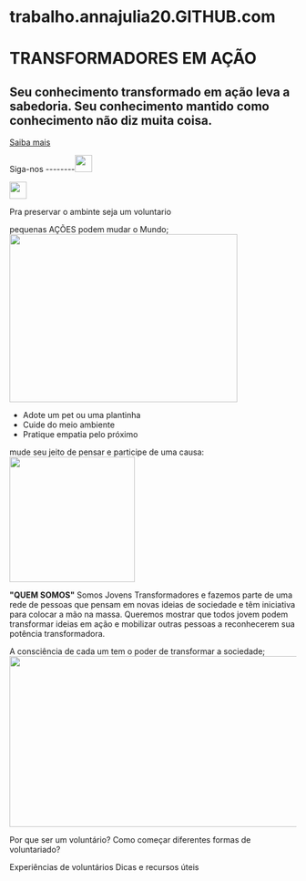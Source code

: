 # trabalho.annajulia20.GITHUB.com
<!DOCTYPE html>
 <html>

<head>
  <meta charset="utf-8">
  <meta name="viewport" content="width=device-width">
  <title>replit</title>
  <link href="style.css" rel="stylesheet" type="text/css" />
</head>

<body>
  
  <script src="script.js"></script>

  <!--
  This script places a badge on your repl's full-browser view back to your repl's cover
  page. Try various colors for the theme: dark, light, red, orange, yellow, lime, green,
  teal, blue, blurple, magenta, pink!
  -->
  <script src="https://replit.com/public/js/replit-badge-v2.js" theme="dark" position="bottom-right"></script>
</body>
<html>
 <head>
 
  <meta name="description" content="Como alterar a cor do plano de fundo de um site em HTML">
 </head>
 

   
 </body>
 
</html>

<!DOCTYPE <html>

<head>
  <meta <harset="UTF-8">
  <meta name="viewport" content="width-device-width, initial-scale=1">

  <link rel="stylesheet" href="./index.css">

</head>

<body>
  <h1> TRANSFORMADORES EM AÇÃO </h1>
  
  <h2> Seu conhecimento transformado em ação leva a sabedoria. Seu conhecimento mantido como conhecimento não diz muita
    coisa. </h2>
  <p><a href="https://www.instagram.com/p/Cviudy6uy-i/?igshid=MzRlODBiNWFlZA==">Saiba mais</a> </p>
  <img <h4>Siga-nos --------<a href="https://www.instagram.com/p/Cviudy6uy-i/?igshid=MzRlODBiNWFlZA=="></h4><img src="https://cdn-icons-png.flaticon.com/512/174/174855.png" with="30" height="30">
</a><a class="media-object  img-responsive img-thumbnail"></a>

  <a href="https://www.facebook.com/profile.php?id=100095305730015"><img src="https://upload.wikimedia.org/wikipedia/commons/thumb/5/51/Facebook_f_logo_%282019%29.svg/2048px-Facebook_f_logo_%282019%29.svg.png" width="30" height="30"> </a>
  
</a><a class="media-object  img-responsive img-thumbnail"></a>
   
  
  </a><a class="media-object  img-responsive img-thumbnail"></a>
     
  
  <p> 
                   
  </p>                           
    <p>Pra preservar o ambinte seja um voluntario </p>

  <p>
pequenas AÇÕES podem mudar o Mundo;
<img src ="https://s2.glbimg.com/IoH8iAgwuVLPoJTnMu0iGYwRsjo=/620x430/e.glbimg.com/og/ed/f/original/2018/02/01/mundo.jpeg"
width="400" height="295"> 
</p>

</body>
</html>


  <ul>
    <li>Adote um pet ou uma plantinha</li>
    <li>Cuide do meio ambiente</li>
    <li>Pratique empatia pelo próximo</li>
  </ul>

<p>
           
  
</p>
  <p>
   mude seu jeito de pensar e participe de uma causa:
    <img src="https://cdn.cloudcoaching.com.br/wp-content/uploads/2019/01/o-exemplo-transformador-que-vem-do-mundo-1200x628.png.webp"
      height="220">

  
  </p>
 <strong>"QUEM SOMOS"</strong>
Somos Jovens Transformadores e fazemos  parte de uma rede de pessoas que pensam  em novas ideias de sociedade e têm iniciativa  para colocar a mão na massa. Queremos mostrar que todos jovem podem transformar ideias em ação e mobilizar outras pessoas a reconhecerem sua potência transformadora.
</body>
   
</html>
<html>
<body>

</p>

  <p>
A consciência de cada um tem o poder de transformar a sociedade;
<img src=" https://img.freepik.com/vetores-premium/fundo-de-tecnologia-de-rede-global-com-mapa-mundi-ou-rede-de-internet-de-comunicacao-de-midia-social_258787-2562.jpg"
width="550" height="300"> 
</p> 
Por que ser um voluntário?
Como começar diferentes formas de voluntariado?
  
Experiências de voluntários
Dicas e recursos úteis
 

</body>
 



 
